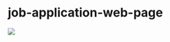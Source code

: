 # job-application-web-page
<div style="width:100%"><img src="https://i.imgur.com/tKnPVsf.png"></div>
